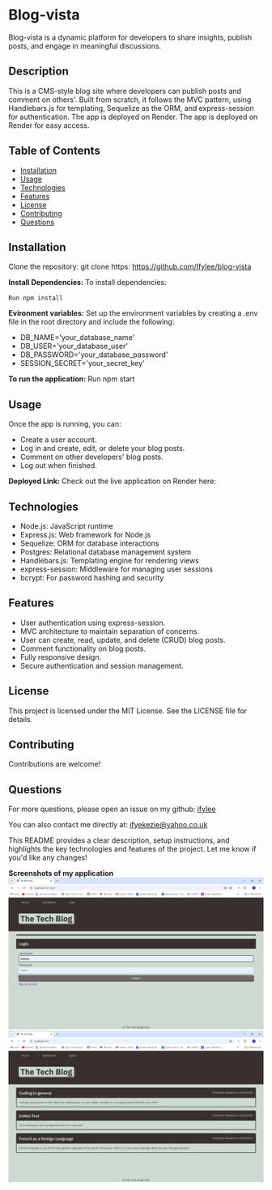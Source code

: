 # Blog-vista
Blog-vista is a dynamic platform for developers to share insights, publish posts, and engage in meaningful discussions.

## Description
This is a CMS-style blog site where developers can publish posts and comment on others'. Built from scratch, it follows the MVC pattern, using Handlebars.js for templating, Sequelize as the ORM, and express-session for authentication. The app is deployed on Render. The app is deployed on Render for easy access.

## Table of Contents
- [Installation](#installation)
- [Usage](#usage)
- [Technologies](#)
- [Features](#)
- [License](#license)
- [Contributing](#contributing)
- [Questions](#questions)



## Installation
Clone the repository: git clone https: https://github.com/Ifylee/blog-vista

**Install Dependencies:**
To install dependencies:

```
Run npm install

```
**Evironment variables:**
Set up the environment variables by creating a .env file in the root directory and include the following:
- DB_NAME='your_database_name'
- DB_USER='your_database_user'
- DB_PASSWORD='your_database_password'
- SESSION_SECRET='your_secret_key'

**To run the application:**
Run npm start

## Usage
Once the app is running, you can:

- Create a user account.
- Log in and create, edit, or delete your blog posts.
- Comment on other developers' blog posts.
- Log out when finished.

**Deployed Link:**
Check out the live application on Render here:

## Technologies
- Node.js: JavaScript runtime
- Express.js: Web framework for Node.js
- Sequelize: ORM for database interactions
- Postgres: Relational database management system
- Handlebars.js: Templating engine for rendering views
- express-session: Middleware for managing user sessions
- bcrypt: For password hashing and security

## Features
- User authentication using express-session.
- MVC architecture to maintain separation of concerns.
- User can create, read, update, and delete (CRUD) blog posts.
- Comment functionality on blog posts.
- Fully responsive design.
- Secure authentication and session management.


## License
This project is licensed under the MIT License. See the LICENSE file for details.

## Contributing
Contributions are welcome!

## Questions

  For more questions, please open an issue on my github: [ifylee](https://github.com/Ifylee/blog-vista)

  You can also contact me directly at: [ifyekezie@yahoo.co.uk](mailto:ifyekezie@yahoo.co.uk)

This README provides a clear description, setup instructions, and highlights the key technologies and features of the project. Let me know if you'd like any changes!

**Screenshots of my application**
![alt text](image-2.png)
![alt text](image.png)



